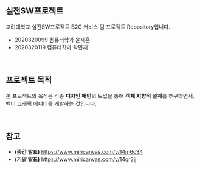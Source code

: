 ## 실전SW프로젝트
고려대학교 실전SW프로젝트 B2C 서비스 텀 프로젝트 Repository입니다.
- 2020320099 컴퓨터학과 윤재훈
- 2020320119 컴퓨터학과 탁민재

<br />

## 프로젝트 목적
본 프로젝트의 목적은 각종 **디자인 패턴**의 도입을 통해 **객체 지향적 설계**를 추구하면서, 벡터 그래픽 에디터를 개발하는 것입니다.

<br />

## 참고

- **(중간 발표)** https://www.miricanvas.com/v/14m6c34
- **(기말 발표)** https://www.miricanvas.com/v/14qr3jj

<br />

